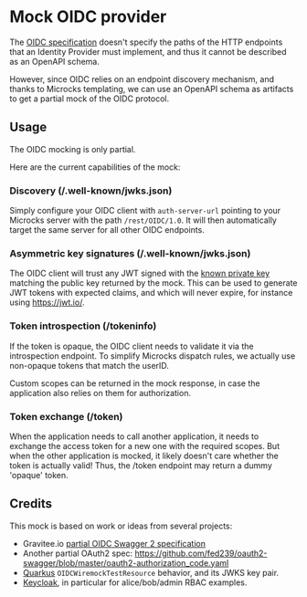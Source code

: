 # Mock OIDC provider

The [OIDC specification](https://openid.net/developers/specs/) doesn't specify the paths of the HTTP endpoints that an Identity Provider must implement, and thus it cannot be described as an OpenAPI schema.

However, since OIDC relies on an endpoint discovery mechanism, and thanks to Microcks templating, we can use an OpenAPI schema as artifacts to get a partial mock of the OIDC protocol.

## Usage

The OIDC mocking is only partial.

Here are the current capabilities of the mock:

### Discovery (/.well-known/jwks.json)

Simply configure your OIDC client with `auth-server-url` pointing to your Microcks server with the path `/rest/OIDC/1.0`.
It will then automatically target the same server for all other OIDC endpoints.

### Asymmetric key signatures (/.well-known/jwks.json)

The OIDC client will trust any JWT signed with the [known private key](./privateKey.pem) matching the public key returned by the mock.
This can be used to generate JWT tokens with expected claims, and which will never expire, for instance using https://jwt.io/.

### Token introspection (/tokeninfo)

If the token is opaque, the OIDC client needs to validate it via the introspection endpoint.
To simplify Microcks dispatch rules, we actually use non-opaque tokens that match the userID.

Custom scopes can be returned in the mock response, in case the application also relies on them for authorization.

### Token exchange (/token)

When the application needs to call another application, it needs to exchange the access token for a new one with the required scopes.
But when the other application is mocked, it likely doesn't care whether the token is actually valid!
Thus, the /token endpoint may return a dummy 'opaque' token.

## Credits

This mock is based on work or ideas from several projects:

* Gravitee.io [partial OIDC Swagger 2 specification](https://github.com/gravitee-io/gravitee-docs/blob/3836cb37ad3c4794cbe6df78cab4960321128961/am/2.x/oidc/swagger.yml)
* Another partial OAuth2 spec: https://github.com/fed239/oauth2-swagger/blob/master/oauth2-authorization_code.yaml
* [Quarkus](https://github.com/quarkusio/quarkus) `OIDCWiremockTestResource` behavior, and its JWKS key pair.
* [Keycloak](https://www.keycloak.org/), in particular for alice/bob/admin RBAC examples.





